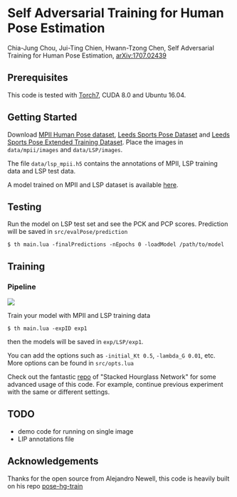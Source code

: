 # Self Adversarial Training for Human Pose Estimation

Chia-Jung Chou, Jui-Ting Chien, Hwann-Tzong Chen, Self Adversarial Training for Human Pose Estimation, [arXiv:1707.02439](http://arxiv.org/abs/1603.06937)

## Prerequisites

This code is tested with [Torch7](https://github.com/torch/torch7), CUDA 8.0 and Ubuntu 16.04.

## Getting Started

Download [MPII Human Pose dataset](http://human-pose.mpi-inf.mpg.de), [Leeds Sports Pose Dataset](http://sam.johnson.io/research/lsp.html) and
[Leeds Sports Pose Extended Training Dataset](http://sam.johnson.io/research/lspet.html). Place the images in `data/mpii/images` and `data/LSP/images`.

The file `data/lsp_mpii.h5` contains the annotations of MPII, LSP training data and LSP test data.

A model trained on MPII and LSP dataset is available [here](https://drive.google.com/file/d/0BzQZSyWHuFiUeTVUOVpQQzBTLVE/view?usp=sharing).

## Testing

Run the model on LSP test set and see the PCK and PCP scores. Prediction will be saved in `src/evalPose/prediction`
```
$ th main.lua -finalPredictions -nEpochs 0 -loadModel /path/to/model
```

## Training

### Pipeline
![](https://github.com/jessiechouuu/adversarial-pose/blob/master/figure/pipeline.png?raw=true)

Train your model with MPII and LSP training data
```
$ th main.lua -expID exp1
```
then the models will be saved in `exp/LSP/exp1`.

You can add the options such as `-initial_Kt 0.5`, `-lambda_G 0.01`, etc.
More options can be found in `src/opts.lua`

Check out the fantastic [repo](https://github.com/anewell/pose-hg-train) of "Stacked Hourglass Network" for some advanced usage of this code.
For example, continue previous experiment with the same or different settings.

## TODO
- demo code for running on single image
- LIP annotations file

## Acknowledgements

Thanks for the open source from Alejandro Newell,
this code is heavily built on his repo [pose-hg-train](https://github.com/anewell/pose-hg-train)
